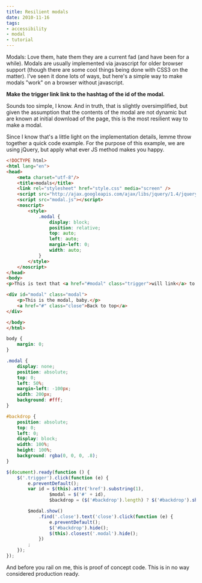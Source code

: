 ```yaml
---
title: Resilient modals
date: 2010-11-16
tags:
- accessibility
- modal
- tutorial
---
```

Modals: Love them, hate them they are a current fad (and have been for a while). Modals are usually implemented via javascript for older browser support (though there are some cool things being done with CSS3 on the matter). I've seen it done lots of ways, but here's a simple way to make modals "work" on a browser without javascript.

__Make the trigger link link to the hashtag of the id of the modal.__

Sounds too simple, I know. And in truth, that is slightly oversimplified, but given the assumption that the contents of the modal are not dynamic but are known at initial download of the page, this is the most resilient way to make a modal.

Since I know that's a little light on the implementation details, lemme throw together a quick code example. For the purpose of this example, we are using jQuery, but apply what ever JS method makes you happy.

```html
<!DOCTYPE html>
<html lang="en">
<head>
	<meta charset="utf-8"/>
	<title>modals</title>
	<link rel="stylesheet" href="style.css" media="screen" />
	<script src="http://ajax.googleapis.com/ajax/libs/jquery/1.4/jquery.min.js"></script>
	<script src="modal.js"></script>
	<noscript>
		<style>
			.modal {
				display: block;
				position: relative;
				top: auto;
				left: auto;
				margin-left: 0;
				width: auto;
			}
		</style>
	</noscript>
</head>
<body>
<p>This is text that <a href="#modal" class="trigger">will link</a> to the modal.</p>

<div id="modal" class="modal">
	<p>This is the modal, baby.</p>
	<a href="#" class="close">Back to top</a>
</div>

</body>
</html>
```

```css
body {
	margin: 0;
}

.modal {
	display: none;
	position: absolute;
	top: 0;
	left: 50%;
	margin-left: -100px;
	width: 200px;
	background: #fff;
}

#backdrop {
	position: absolute;
	top: 0;
	left: 0;
	display: block;
	width: 100%;
	height: 100%;
	background: rgba(0, 0, 0, .8);
}
```

```js
$(document).ready(function () {
	$('.trigger').click(function (e) {
		e.preventDefault();
		var id = $(this).attr('href').substring(1),
				$modal = $('#' + id),
				$backdrop = ($('#backdrop').length) ? $('#backdrop').show() : $('<div>', {id: 'backdrop'}).prependTo('body');

		$modal.show()
			.find('.close').text('close').click(function (e) {
				e.preventDefault();
				$('#backdrop').hide();
				$(this).closest('.modal').hide();
			})
		;
	});
});
```

And before you rail on me, this is proof of concept code. This is in no way considered production ready.
